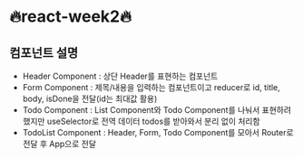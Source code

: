 # 🔥react-week2🔥

## 컴포넌트 설명

- Header Component : 상단 Header를 표현하는 컴포넌트
- Form Component : 제목/내용을 입력하는 컴포넌트이고 reducer로 id, title, body, isDone을 전달(id는 최대값 활용)
- Todo Component : List Component와 Todo Component를 나눠서 표현하려 했지만 useSelector로 전역 데이터 todos를 받아와서 분리 없이 처리함
- TodoList Component : Header, Form, Todo Component를 모아서 Router로 전달 후 App으로 전달
